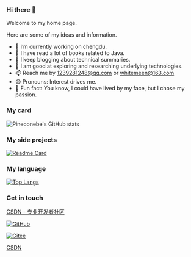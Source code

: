 ### Hi there 👋

Welcome to my home page.

Here are some of my ideas and information.

- 🍓 I’m currently working on chengdu.
- 🌱 I have read a lot of books related to Java. 
- 🥭 I keep blogging about technical summaries.
- 🥝 I am good at exploring and researching underlying technologies.
- 📫 Reach me by 1239281248@qq.com or whitemeen@163.com
- 😄 Pronouns: Interest drives me.
- 🍎 Fun fact: You know, I could have lived by my face, but I chose my passion. 

### My card
![Pineconebe's GitHub stats](https://github-readme-stats.vercel.app/api?username=Pineconebe&show_icons=true&theme=tokyonight)

### My side projects
[![Readme Card](https://github-readme-stats.vercel.app/api/pin/?username=Pineconebe&repo=github-readme-stats&theme=tokyonight)](https://github.com/Pineconebe/github-readme-stats)

### My language
[![Top Langs](https://github-readme-stats.vercel.app/api/top-langs/?username=Pineconebe&layout=compact&theme=tokyonight)](https://github.com/Pineconebe/github-readme-stats)

### Get in touch

[CSDN - 专业开发者社区](https://blog.csdn.net/demo_yo) 

[![GitHub](https://img.shields.io/badge/GitHub-grey?logo=github)](https://github.com/Pineconebe)

[![Gitee](https://img.shields.io/badge/GitHub-grey?logo=gitee)](https://gitee.com/oohe)

[CSDN](https://img.shields.io/badge/dynamic/xml?color=orange&label=Muyao&query=//div[@class=“user-profile-head-info-m”]//span&url=https://blog.csdn.net/demo_yo)
